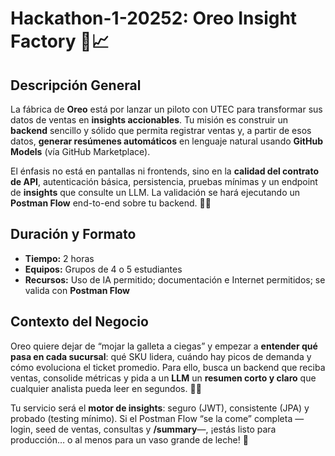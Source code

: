 # Hackathon-1-20252: **Oreo Insight Factory** 🍪📈

## Descripción General

La fábrica de **Oreo** está por lanzar un piloto con UTEC para transformar sus datos de ventas en **insights accionables**. Tu misión es construir un **backend** sencillo y sólido que permita registrar ventas y, a partir de esos datos, **generar resúmenes automáticos** en lenguaje natural usando **GitHub Models** (vía GitHub Marketplace).

El énfasis no está en pantallas ni frontends, sino en la **calidad del contrato de API**, autenticación básica, persistencia, pruebas mínimas y un endpoint de **insights** que consulte un LLM. La validación se hará ejecutando un **Postman Flow** end-to-end sobre tu backend. 🥛🤖

## Duración y Formato

* **Tiempo:** 2 horas
* **Equipos:** Grupos de 4 o 5 estudiantes
* **Recursos:** Uso de IA permitido; documentación e Internet permitidos; se valida con **Postman Flow**

## Contexto del Negocio

Oreo quiere dejar de “mojar la galleta a ciegas” y empezar a **entender qué pasa en cada sucursal**: qué SKU lidera, cuándo hay picos de demanda y cómo evoluciona el ticket promedio. Para ello, busca un backend que reciba ventas, consolide métricas y pida a un **LLM** un **resumen corto y claro** que cualquier analista pueda leer en segundos. 🍪🥛

Tu servicio será el **motor de insights**: seguro (JWT), consistente (JPA) y probado (testing mínimo). Si el Postman Flow “se la come” completa —login, seed de ventas, consultas y **/summary**—, ¡estás listo para producción… o al menos para un vaso grande de leche! 🚀
